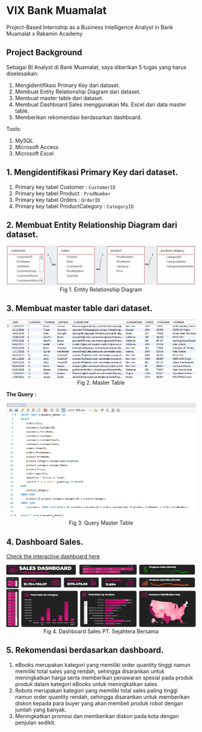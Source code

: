 # VIX Bank Muamalat
Project-Based Internship as a Business Intelligence Analyst in Bank Muamalat x Rakamin Academy

## Project Background
Sebagai BI Analyst di Bank Muamalat, saya diberikan 5 tugas yang harus diselesaikan:
1. Mengidentifikasi Primary Key dari dataset.
2. Membuat Entity Relationship Diagram dari dataset.
3. Membuat master table dari dataset.
4. Membuat Dashboard Sales menggunakan Ms. Excel dari data master table.
5. Memberikan rekomendasi berdasarkan dashboard.

Tools:
1. MySQL
2. Microsoft Access
3. Microsoft Excel

## 1. Mengidentifikasi Primary Key dari dataset.
1. Primary key tabel Customer : `CustomerID`
2. Primary key tabel Product : `ProdNumber`
3. Primary key tabel Orders : `OrderID`
4. Primary key tabel ProductCategory : `CategoryID`

## 2. Membuat Entity Relationship Diagram dari dataset.
<p align="center">
  <img src= "Asset/ERD.png"> <br>
Fig 1. Entity Relationship Diagram
</p>

## 3. Membuat master table dari dataset.
<p align="center">
  <img src= "Asset/Master Table.PNG"> <br>
Fig 2. Master Table
</p>

**The Query :**
<p align="center">
  <img src= "Asset/query master table.PNG"> <br>
Fig 3. Query Master Table
</p>

## 4. Dashboard Sales.
[Check the interactive dashboard here](https://docs.google.com/spreadsheets/d/1YCiBykw85I99LjrPL-4u3HFHO70uTNmT/edit?usp=sharing&ouid=102065389754958881026&rtpof=true&sd=true)

<p align="center">
  <img src= "Asset/dashboard.PNG"> <br>
Fig 4. Dashboard Sales PT. Sejahtera Bersama
</p>

## 5. Rekomendasi berdasarkan dashboard.

1. eBooks merupakan kategori yang memiliki order quantity tinggi namun memiliki total sales yang rendah, sehingga disarankan untuk meningkatkan harga serta memberikan penawaran spesial pada produk produk dalam kategori eBooks untuk meningkatkan sales.
2. Robots merupakan kategori yang memiliki total sales paling tinggi namun order quantity rendah, sehingga disarankan untuk memberikan diskon kepada para buyer yang akan membeli produk robot dengan jumlah yang banyak.
3. Meningkatkan promosi dan memberikan diskon pada kota dengan penjulan sedikit.

